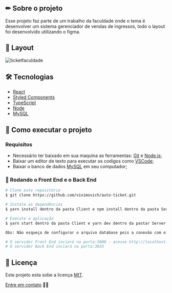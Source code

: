 ## ✏ Sobre o projeto
Esse projeto faz parte de um trabalho da faculdade onde o tema é desenvolver um sistema gerenciador de vendas de ingressos, todo o layout foi desenvolvido utilizando o figma.  

## 🎨 Layout
![ticketfaculdade](https://user-images.githubusercontent.com/61718764/194677099-25a6d790-0355-4694-88f5-d1cce60a8404.gif)


## 🛠 Tecnologias
- [React](https://pt-br.reactjs.org/)
- [Styled Components](https://styled-components.com/)
- [TypeScript](https://www.typescriptlang.org/)
- [Node](https://nodejs.org/en/)
- [MySQL](https://www.mysql.com/)

## 🚀 Como executar o projeto
### Requisitos
- Necessário ter baixado em sua maquina as ferramentas: [Git](https://nodejs.org/en/) e [Node.js](https://nodejs.org/en/);
- Baixar um editor de texto para executar os codigos como [VSCode](https://code.visualstudio.com/);
- Baixar o banco de dados [MySQL](https://www.mysql.com/) em seu computador;

### 🎲 Rodando o Front End e o Back End
```bash
# Clone este repositório
$ git clone https://github.com/vinimovich/auto-ticket.git

# Instale as dependências
$ yarn install dentro da pasta Client e npm install dentro da pasta Server

# Execute a aplicação
$ yarn start dentro da pasta Client e yarn dev dentro da pastar Server

Obs: Não esqueça de configurar o arquivo database pois a conexão com o banco de dados é necessária.

# O servidor Front End inciará na porta:3000 - acesse http://localhost:3000
# O servidor Back End inciará na porta:3033
```

## 📝 Licença
Este projeto esta sobe a licença [MIT]().

[Entre em contato](https://www.linkedin.com/in/vinimovich/) 👋🏽
